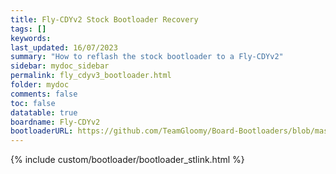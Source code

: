 ```yaml
---
title: Fly-CDYv2 Stock Bootloader Recovery
tags: []
keywords: 
last_updated: 16/07/2023
summary: "How to reflash the stock bootloader to a Fly-CDYv2"
sidebar: mydoc_sidebar
permalink: fly_cdyv3_bootloader.html
folder: mydoc
comments: false
toc: false
datatable: true
boardname: Fly-CDYv2
bootloaderURL: https://github.com/TeamGloomy/Board-Bootloaders/blob/master/STM32F4/Fly-CDYv2-Bootloader.bin
---
```


{% include custom/bootloader/bootloader_stlink.html %}